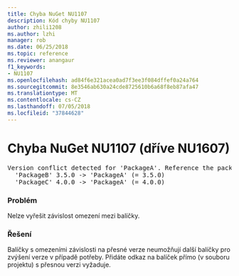 ```yaml
---
title: Chyba NuGet NU1107
description: Kód chyby NU1107
author: zhili1208
ms.author: lzhi
manager: rob
ms.date: 06/25/2018
ms.topic: reference
ms.reviewer: anangaur
f1_keywords:
- NU1107
ms.openlocfilehash: ad84f6e321acea0ad7f3ee3f084dffef0a24a764
ms.sourcegitcommit: 8e3546ab630a24cde8725610b6a68f8eb87afa47
ms.translationtype: MT
ms.contentlocale: cs-CZ
ms.lasthandoff: 07/05/2018
ms.locfileid: "37844628"
---
```

# <a name="nuget-error-nu1107-previously-nu1607"></a>Chyba NuGet NU1107 (dříve NU1607)

<pre>Version conflict detected for 'PackageA'. Reference the package directly from the project to resolve this issue.<br/>  'PackageB' 3.5.0 -> 'PackageA' (= 3.5.0)<br/>  'PackageC' 4.0.0 -> 'PackageA' (= 4.0.0)</pre>

### <a name="issue"></a>Problém
Nelze vyřešit závislost omezení mezi balíčky.

### <a name="solution"></a>Řešení
Balíčky s omezeními závislosti na přesné verze neumožňují další balíčky pro zvýšení verze v případě potřeby. Přidáte odkaz na balíček přímo (v souboru projektu) s přesnou verzi vyžaduje.